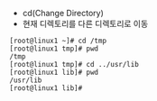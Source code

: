 * cd(Change Directory)
* 현재 디렉토리를 다른 디렉토리로 이동

```shell
[root@linux1 ~]# cd /tmp
[root@linux1 tmp]# pwd
/tmp
[root@linux1 tmp]# cd ../usr/lib
[root@linux1 lib]# pwd
/usr/lib
[root@linux1 lib]# 
```